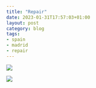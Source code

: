 ```yaml
---
title: "Repair"
date: 2023-01-31T17:57:03+01:00
layout: post
category: blog
tags:
- spain
- madrid
- repair
---
```



 ![](/images/2023/2023-01-31-repair-1.jpg)
<!--more-->


 ![](/images/2023/2023-01-31-repair.jpg)
